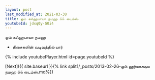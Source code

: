 ```yaml
---
layout: post
last_modified_at: 2021-03-30
title: ஓம் கஃஹபாயா நமஹ ௧௧ டைம்ஸ்
youtubeId: jdxq0y-G0i4
---
```

 
 
 ஓம் கஃஹபாயா நமஹ  
 
 -  திசைகளின் வடிவத்தில் யார் 
 
  
 
  
 
 
 
 
 
 


{% include youtubePlayer.html id=page.youtubeId %}
 
[Next]({{ site.baseurl }}{% link  split1/_posts/2013-02-26-ஓம் ஹர்யாக்ஷய நமஹ ௧௧ டைம்ஸ்.md%})
 
